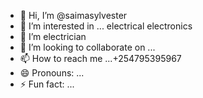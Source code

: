 - 👋 Hi, I’m @saimasylvester
- 👀 I’m interested in ... electrical electronics
- 🌱 I’m  electrician
- 💞️ I’m looking to collaborate on ...
- 📫 How to reach me ...+254795395967
- 😄 Pronouns: ...
- ⚡ Fun fact: ...

<!---
saimasylvester/saimasylvester is a ✨ special ✨ repository because its `README.md` (this file) appears on your GitHub profile.
You can click the Preview link to take a look at your changes.
--->
